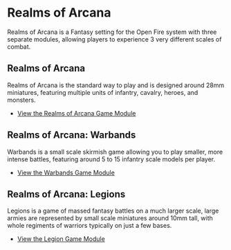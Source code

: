Realms of Arcana
================

Realms of Arcana is a Fantasy setting for the Open Fire system with three separate modules, allowing players to experience 3 very different scales of combat.

## Realms of Arcana

Realms of Arcana is the standard way to play and is designed around 28mm miniatures, featuring multiple units of infantry, cavalry, heroes, and monsters.

- [View the Realms of Arcana Game Module](realms-of-arcana/realms-of-arcana-game-module.md)

## Realms of Arcana: Warbands

Warbands is a small scale skirmish game allowing you to play smaller, more intense battles, featuring around 5 to 15 infantry scale models per player.

- [View the Warbands Game Module](warbands/warbands-game-module.md)

## Realms of Arcana: Legions

Legions is a game of massed fantasy battles on a much larger scale, large armies are represented by small scale miniatures around 10mm tall, with whole regiments of warriors typically on just a few bases.

- [View the Legion Game Module](legions/legions-game-module.md)